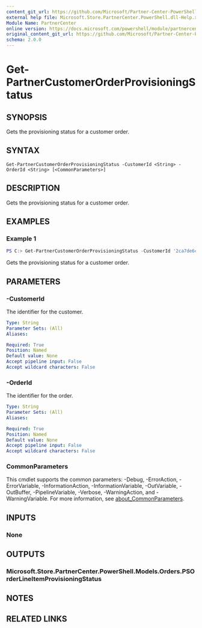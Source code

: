 ```yaml
---
content_git_url: https://github.com/Microsoft/Partner-Center-PowerShell/blob/master/docs/help/Get-PartnerCustomerOrderProvisioningStatus.md
external help file: Microsoft.Store.PartnerCenter.PowerShell.dll-Help.xml
Module Name: PartnerCenter
online version: https://docs.microsoft.com/powershell/module/partnercenter/Get-PartnerCustomerOrderProvisioningStatus
original_content_git_url: https://github.com/Microsoft/Partner-Center-PowerShell/blob/master/docs/help/Get-PartnerCustomerOrderProvisioningStatus.md
schema: 2.0.0
---
```


# Get-PartnerCustomerOrderProvisioningStatus

## SYNOPSIS
Gets the provisioning status for a customer order.

## SYNTAX

```
Get-PartnerCustomerOrderProvisioningStatus -CustomerId <String> -OrderId <String> [<CommonParameters>]
```

## DESCRIPTION
Gets the provisioning status for a customer order.

## EXAMPLES

### Example 1
```powershell
PS C:> Get-PartnerCustomerOrderProvisioningStatus -CustomerId '2ca7de6c-c05c-46b5-b689-32e53573a97a' -OrderId 'kyTs4y7jRu99MyeIudk6Q1G_aeUdT_tu1'
```

Gets the provisioning status for a customer order.

## PARAMETERS

### -CustomerId
The identifier for the customer.

```yaml
Type: String
Parameter Sets: (All)
Aliases:

Required: True
Position: Named
Default value: None
Accept pipeline input: False
Accept wildcard characters: False
```

### -OrderId
The identifier for the order.

```yaml
Type: String
Parameter Sets: (All)
Aliases:

Required: True
Position: Named
Default value: None
Accept pipeline input: False
Accept wildcard characters: False
```

### CommonParameters
This cmdlet supports the common parameters: -Debug, -ErrorAction, -ErrorVariable, -InformationAction, -InformationVariable, -OutVariable, -OutBuffer, -PipelineVariable, -Verbose, -WarningAction, and -WarningVariable. For more information, see [about_CommonParameters](http://go.microsoft.com/fwlink/?LinkID=113216).

## INPUTS

### None

## OUTPUTS

### Microsoft.Store.PartnerCenter.PowerShell.Models.Orders.PSOrderLineItemProvisioningStatus

## NOTES

## RELATED LINKS
